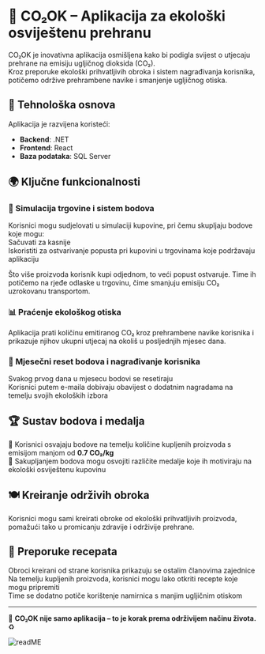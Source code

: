 # 🌱 CO₂OK – Aplikacija za ekološki osviještenu prehranu  

CO₂OK je inovativna aplikacija osmišljena kako bi podigla svijest o utjecaju prehrane na emisiju ugljičnog dioksida (CO₂).  
Kroz preporuke ekološki prihvatljivih obroka i sistem nagrađivanja korisnika, potičemo održive prehrambene navike i smanjenje ugljičnog otiska.  

## 🚀 Tehnološka osnova  
Aplikacija je razvijena koristeći:  
- **Backend**: .NET  
- **Frontend**: React  
- **Baza podataka**: SQL Server  

## 🌍 Ključne funkcionalnosti  

### 🏪 Simulacija trgovine i sistem bodova  
Korisnici mogu sudjelovati u simulaciji kupovine, pri čemu skupljaju bodove koje mogu:  
 Sačuvati za kasnije  
 Iskoristiti za ostvarivanje popusta pri kupovini u trgovinama koje podržavaju aplikaciju  

Što više proizvoda korisnik kupi odjednom, to veći popust ostvaruje. Time ih potičemo na rjeđe odlaske u trgovinu, čime smanjuju emisiju CO₂ uzrokovanu transportom.  

### 📊 Praćenje ekološkog otiska  
Aplikacija prati količinu emitiranog CO₂ kroz prehrambene navike korisnika i prikazuje njihov ukupni utjecaj na okoliš u posljednjih mjesec dana.  

### 🎁 Mjesečni reset bodova i nagrađivanje korisnika  
 Svakog prvog dana u mjesecu bodovi se resetiraju  
 Korisnici putem e-maila dobivaju obavijest o dodatnim nagradama na temelju svojih ekoloških izbora  

## 🏆 Sustav bodova i medalja  
🔹 Korisnici osvajaju bodove na temelju količine kupljenih proizvoda s emisijom manjom od **0.7 CO₂/kg**  
🔹 Sakupljanjem bodova mogu osvojiti različite medalje koje ih motiviraju na ekološki osviještenu kupovinu  

## 🍽️ Kreiranje održivih obroka  
Korisnici mogu sami kreirati obroke od ekološki prihvatljivih proizvoda, pomažući tako u promicanju zdravije i održivije prehrane.  

## 📖 Preporuke recepata  
 Obroci kreirani od strane korisnika prikazuju se ostalim članovima zajednice  
 Na temelju kupljenih proizvoda, korisnici mogu lako otkriti recepte koje mogu pripremiti  
 Time se dodatno potiče korištenje namirnica s manjim ugljičnim otiskom  

---  

🌱 **CO₂OK nije samo aplikacija – to je korak prema održivijem načinu života.** ♻️  

![readME](https://github.com/user-attachments/assets/8262790b-0ad5-43c3-b379-76a846ae88e2)

